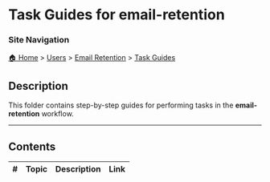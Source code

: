<!-- description: Documentation about Task Guides -->
# Task Guides for email-retention

### Site Navigation
[🏠 Home](../../../README.md) > [Users](../../README.md) > [Email Retention](../README.md) > [Task Guides](README.md)

## Description
This folder contains step-by-step guides for performing tasks in the **email-retention** workflow.

---

## Contents

| **#** | **Topic** | **Description** | **Link** |
|---|---|---|---|